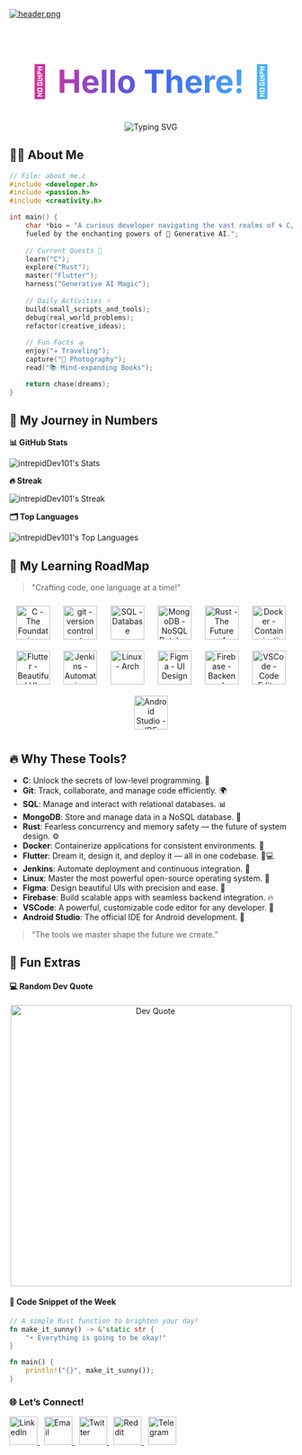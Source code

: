 <!-- Header Image -->
[![header.png](https://i.postimg.cc/Vkrc2JQL/header.png)](https://postimg.cc/cvSjn4LV)

<!-- Main Heading -->
<h1 align="center" style="font-size: 3.5rem; background: linear-gradient(90deg, #F72585, #4361EE, #4CC9F0); -webkit-background-clip: text; color: transparent;">
  🌌 Hello There! 👋
</h1>

<!-- Typing Effect -->
<div align="center">
  <img src="https://readme-typing-svg.herokuapp.com?font=Fira+Code&size=24&duration=3000&pause=1500&color=FF6D28&background=00000000&center=true&vCenter=true&width=1000&height=70&lines=🌌+Welcome+to+The+Orbital+Hub!;🚀+intrepidDev101+is+On+a+Mission+to+Master+C,+Rust,+and+Flutter;🧠+Exploring+AI's+Creative+Frontier+%26+Inventing+New+Possibilities;💻+Building+One+Line+of+Code+at+a+Time...;✨+Together,+Let's+Code+the+Next+Big+Thing!" alt="Typing SVG" />
</div>

<!-- About Me Section -->
## 🧑‍💻 **About Me**

```c
// File: about_me.c
#include <developer.h>
#include <passion.h>
#include <creativity.h>

int main() {
    char *bio = "A curious developer navigating the vast realms of 🌀 C, ⚙️ Rust, and 📱 Flutter, 
    fueled by the enchanting powers of 🤖 Generative AI.";
    
    // Current Quests 🎯
    learn("C");
    explore("Rust");
    master("Flutter");
    harness("Generative AI Magic");
    
    // Daily Activities ⚡
    build(small_scripts_and_tools);
    debug(real_world_problems);
    refactor(creative_ideas);
    
    // Fun Facts 🛸
    enjoy("✈️ Traveling");
    capture("📸 Photography");
    read("📚 Mind-expanding Books");

    return chase(dreams);
}
```

<!--- Github Stats --->

## 🌟 My Journey in Numbers

**📊 GitHub Stats**

![intrepidDev101's Stats](https://github-readme-stats.vercel.app/api?username=intrepidDev101&theme=tokyonight&show_icons=true&hide_border=true&count_private=false)

**🔥 Streak**

![intrepidDev101's Streak](https://github-readme-streak-stats.herokuapp.com/?user=intrepidDev101&theme=tokyonight&hide_border=true)

**🗂️ Top Languages**

![intrepidDev101's Top Languages](https://github-readme-stats.vercel.app/api/top-langs/?username=intrepidDev101&theme=tokyonight&show_icons=true&hide_border=true&layout=compact)

<!--- Learning RoadMap --->

## 🚀 My Learning RoadMap
> "Crafting code, one language at a time!"

<div align="center">
  <!-- C - The Foundation Icon -->  
  <img src="https://cdn.jsdelivr.net/gh/devicons/devicon@latest/icons/c/c-original.svg" title="C - The Foundation" style="width: 60px; margin: 10px;" />
  
  <!-- Git - Version Control System -->
  <img src="https://cdn.jsdelivr.net/gh/devicons/devicon@latest/icons/git/git-plain-wordmark.svg" title="git - version control system" style="width: 60px; margin: 10px;" />

  <!-- SQL - Database Icon -->
  <img src="https://cdn.jsdelivr.net/gh/devicons/devicon@latest/icons/mysql/mysql-original-wordmark.svg" title="SQL - Database" style="width: 60px; margin: 10px;" />

  <!-- MongoDB - NoSQL Database Icon -->
  <img src="https://cdn.jsdelivr.net/gh/devicons/devicon@latest/icons/mongodb/mongodb-original-wordmark.svg" title="MongoDB - NoSQL Database" style="width: 60px; margin: 10px;" />
  
  <!-- Rust - The Future of Systems Icon -->  
  <img src="https://cdn.jsdelivr.net/gh/devicons/devicon@latest/icons/rust/rust-original.svg" title="Rust - The Future of Systems" style="width: 60px; margin: 10px;" />

  <!-- Docker - Containerization Platform -->
  <img src="https://cdn.jsdelivr.net/gh/devicons/devicon@latest/icons/docker/docker-original-wordmark.svg" title="Docker - Containerization" style="width: 60px; margin: 10px;" />
  
  <!-- Flutter - Beautiful UIs Everywhere Icon -->
  <img src="https://cdn.jsdelivr.net/gh/devicons/devicon@latest/icons/flutter/flutter-original.svg" title="Flutter - Beautiful UIs Everywhere" style="width: 60px; margin: 10px;" />
  
  <!-- Jenkins - Automation Server Icon -->
  <img src="https://cdn.jsdelivr.net/gh/devicons/devicon@latest/icons/jenkins/jenkins-original.svg" title="Jenkins - Automation Server" style="width: 60px; margin: 10px;" />
  
  <!-- Linux - Arch Linux Distribution -->
  <img src="https://cdn.jsdelivr.net/gh/devicons/devicon@latest/icons/archlinux/archlinux-original-wordmark.svg" title="Linux - Arch" style="width: 60px; margin: 10px;" />

  <!-- Figma - UI Design Tool -->
  <img src="https://cdn.jsdelivr.net/gh/devicons/devicon@latest/icons/figma/figma-original.svg" title="Figma - UI Design" style="width: 60px; margin: 10px;" />
  
  <!-- Firebase - Backend as a Service -->
  <img src="https://cdn.jsdelivr.net/gh/devicons/devicon@latest/icons/firebase/firebase-original-wordmark.svg" title="Firebase - Backend" style="width: 60px; margin: 10px;" />

  <!-- VSCode - Code Editor -->
  <img src="https://cdn.jsdelivr.net/gh/devicons/devicon@latest/icons/vscode/vscode-original-wordmark.svg" title="VSCode - Code Editor" style="width: 60px; margin: 10px;" />

  <!-- Android Studio - Android Development IDE -->
  <img src="https://cdn.jsdelivr.net/gh/devicons/devicon@latest/icons/androidstudio/androidstudio-original-wordmark.svg" title="Android Studio - IDE" style="width: 60px; margin: 10px;" />
</div>

## 🔥 Why These Tools?

- **C**: Unlock the secrets of low-level programming. 🔑
- **Git**: Track, collaborate, and manage code efficiently. 🌍
- **SQL**: Manage and interact with relational databases. 📊
- **MongoDB**: Store and manage data in a NoSQL database. 🚀
- **Rust**: Fearless concurrency and memory safety — the future of system design. ⚙️
- **Docker**: Containerize applications for consistent environments. 🔧
- **Flutter**: Dream it, design it, and deploy it — all in one codebase. 📱💻
- **Jenkins**: Automate deployment and continuous integration. 🔄
- **Linux**: Master the most powerful open-source operating system. 🐧
- **Figma**: Design beautiful UIs with precision and ease. 🎨
- **Firebase**: Build scalable apps with seamless backend integration. 🔥
- **VSCode**: A powerful, customizable code editor for any developer. 📝
- **Android Studio**: The official IDE for Android development. 📱

> “The tools we master shape the future we create.”


<!--- Fun Side --->

## 🎉 Fun Extras
#### 💻 Random Dev Quote
<div align="center"> <img src="https://quotes-github-readme.vercel.app/api?type=vertical&theme=material" width="500" alt="Dev Quote"> </div>

####  🎨 Code Snippet of the Week
```Rust
// A simple Rust function to brighten your day!
fn make_it_sunny() -> &'static str {
    "☀️ Everything is going to be okay!"
}

fn main() {
    println!("{}", make_it_sunny());
}
```

<!--- Social Connection --->

### 🌐 **Let’s Connect!**

<script src="https://unpkg.com/@dotlottie/player-component@2.7.12/dist/dotlottie-player.mjs" type="module"></script>
<dotlottie-player src="https://lottie.host/9c6d9329-cbdc-4a7b-9a38-2880bbf07db3/Dd0WcmLLB5.lottie" background="transparent" speed="1" style="width: 300px; height: 300px" loop autoplay></dotlottie-player>

  <!-- LinkedIn Icon -->
  <a href="https://linkedin.com/in/intrepiddev101">
    <img src="https://img.iconscout.com/ios/512/linkedin.png" alt="LinkedIn" width="50" height="50" style="animation: pulse 1s infinite;" />
  </a>&nbsp;

  <!-- Gmail Icon -->
  <a href="mailto:intrepiddev101@example.com">
    <img src="https://img.iconscout.com/ios/512/gmail.png" alt="Email" width="50" height="50" style="animation: bounce 1s infinite;" />
  </a>&nbsp;

  <!-- Twitter Icon -->
  <a href="https://twitter.com/intrepiddev101">
    <img src="https://img.iconscout.com/ios/512/twitter.png" alt="Twitter" width="50" height="50" style="animation: swing 1s infinite;" />
  </a>&nbsp;

  <!-- Reddit Icon -->
  <a href="https://reddit.com/user/intrepiddev101">
    <img src="https://img.iconscout.com/ios/512/reddit.png" alt="Reddit" width="50" height="50" style="animation: bounce 1.5s infinite;" />
  </a>&nbsp;

  <!-- Telegram Icon -->
  <a href="https://t.me/intrepiddev101">
    <img src="https://img.iconscout.com/ios/512/telegram.png" alt="Telegram" width="50" height="50" style="animation: pulse 1s infinite;" />
  </a>
</div>
